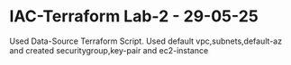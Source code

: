 # IAC-Terraform Lab-2 - 29-05-25

Used Data-Source Terraform Script.
Used default vpc,subnets,default-az and created securitygroup,key-pair and ec2-instance 

